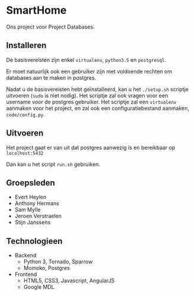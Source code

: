 # SmartHome

Ons project voor Project Databases.

## Installeren

De basisvereisten zijn enkel `virtualenv`, `python3.5` en `postgresql`.

Er moet natuurlijk ook een gebruiker zijn met voldoende rechten om databases aan te maken in postgres.

Nadat u de basisvereisten hebt geïnstalleerd, kan u het `./setup.sh` scriptje uitvoeren (`sudo` is niet nodig). Het scriptje zal ook vragen voor een username voor de postgres gebruiker. Het scriptje zal een `virtualenv` aanmaken voor het project, en zal ook een configuratiebestand aanmaken, `code/config.py`.


## Uitvoeren

Het project gaat er van uit dat postgres aanwezig is en bereikbaar op `localhost:5432`

Dan kan u het script `run.sh` gebruiken.


## Groepsleden

- Evert Heylen
- Anthony Hermans
- Sam Mylle
- Jeroen Verstraelen
- Stijn Janssens


## Technologieen

- Backend
    - Python 3, Tornado, Sparrow
    - Momoko, Postgres
- Frontend
    - HTML5, CSS3, Javascript, AngularJS
    - Google MDL


